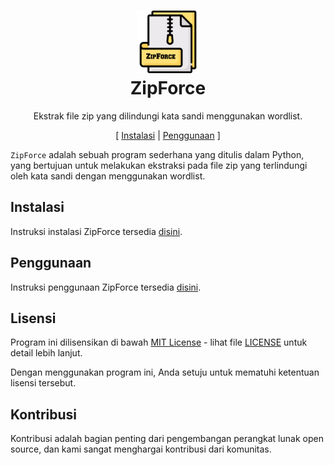 <h1 align="center">
  <img src="https://github.com/rofidoang03/ZipForce/blob/main/img/ZipForce.png" width=100 height=100/><br>
ZipForce</h1>

<p align="center">Ekstrak file zip yang dilindungi kata sandi menggunakan wordlist.</p>

<p align="center">[ <a href="">Instalasi</a> | <a href="">Penggunaan</a> ]</p>

`ZipForce` adalah sebuah program sederhana yang ditulis dalam Python, yang bertujuan untuk melakukan ekstraksi pada file zip yang terlindungi oleh kata sandi dengan menggunakan wordlist.

## Instalasi 

Instruksi instalasi ZipForce tersedia [disini](https://github.com/rofidoang03/ZipForce/blob/main/Cara%20menginstal.md).

## Penggunaan

Instruksi penggunaan ZipForce tersedia [disini]().

## Lisensi

Program ini dilisensikan di bawah [MIT License](https://opensource.org/licenses/MIT) - lihat file [LICENSE](https://github.com/rofidoang03/ZipForce/blob/main/LICENSE) untuk detail lebih lanjut.

Dengan menggunakan program ini, Anda setuju untuk mematuhi ketentuan lisensi tersebut.

## Kontribusi

Kontribusi adalah bagian penting dari pengembangan perangkat lunak open source, dan kami sangat menghargai kontribusi dari komunitas.
